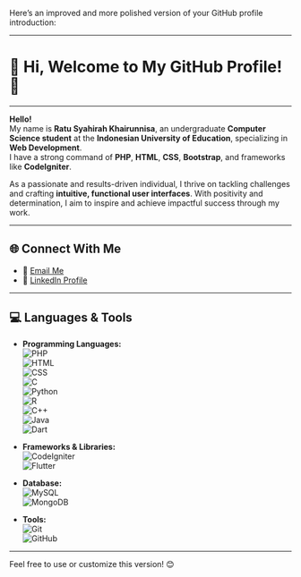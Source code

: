 Here’s an improved and more polished version of your GitHub profile introduction:

---

# 🌟 Hi, Welcome to My GitHub Profile! 👋  
---

**Hello!**  
My name is **Ratu Syahirah Khairunnisa**, an undergraduate **Computer Science student** at the **Indonesian University of Education**, specializing in **Web Development**.  
I have a strong command of **PHP**, **HTML**, **CSS**, **Bootstrap**, and frameworks like **CodeIgniter**.  

As a passionate and results-driven individual, I thrive on tackling challenges and crafting **intuitive, functional user interfaces**. With positivity and determination, I aim to inspire and achieve impactful success through my work.

---

## 🌐 Connect With Me  
- 📧 [Email Me](mailto:ratusyahirahk@gmail.com)  
- 💼 [LinkedIn Profile](https://www.linkedin.com/in/ratu-syahirah-khairunnisa-949874282/)  

---

## 💻 Languages & Tools  

- **Programming Languages:**  
  ![PHP](https://img.shields.io/badge/-PHP-777BB4?style=flat-square&logo=php&logoColor=white)  
  ![HTML](https://img.shields.io/badge/-HTML5-E34F26?style=flat-square&logo=html5&logoColor=white)  
  ![CSS](https://img.shields.io/badge/-CSS3-1572B6?style=flat-square&logo=css3&logoColor=white)  
  ![C](https://img.shields.io/badge/-C-A8B9CC?style=flat-square&logo=c&logoColor=white)  
  ![Python](https://img.shields.io/badge/-Python-3776AB?style=flat-square&logo=python&logoColor=white)  
  ![R](https://img.shields.io/badge/-R-276DC3?style=flat-square&logo=r&logoColor=white)  
  ![C++](https://img.shields.io/badge/-C++-00599C?style=flat-square&logo=cplusplus&logoColor=white)  
  ![Java](https://img.shields.io/badge/-Java-007396?style=flat-square&logo=java&logoColor=white)  
  ![Dart](https://img.shields.io/badge/-Dart-0175C2?style=flat-square&logo=dart&logoColor=white)  

- **Frameworks & Libraries:**  
  ![CodeIgniter](https://img.shields.io/badge/-CodeIgniter-EE4623?style=flat-square&logo=codeigniter&logoColor=white)  
  ![Flutter](https://img.shields.io/badge/-Flutter-02569B?style=flat-square&logo=flutter&logoColor=white)  

- **Database:**  
  ![MySQL](https://img.shields.io/badge/-MySQL-4479A1?style=flat-square&logo=mysql&logoColor=white)  
  ![MongoDB](https://img.shields.io/badge/-MongoDB-47A248?style=flat-square&logo=mongodb&logoColor=white)  

- **Tools:**  
  ![Git](https://img.shields.io/badge/-Git-F05032?style=flat-square&logo=git&logoColor=white)  
  ![GitHub](https://img.shields.io/badge/-GitHub-181717?style=flat-square&logo=github&logoColor=white)  

---

Feel free to use or customize this version! 😊

